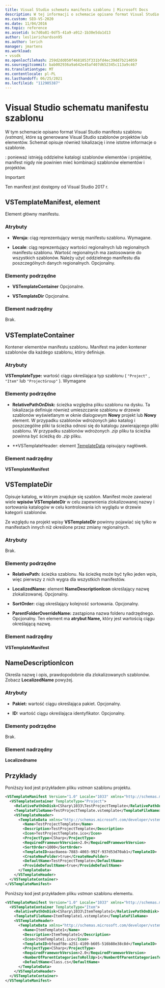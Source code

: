 ```yaml
---
title: Visual Studio schematu manifestu szablonu | Microsoft Docs
description: W tej informacji o schemacie opisano format Visual Studio manifestu szablonu, które są generowane Visual Studio szablonów projektów lub elementów.
ms.custom: SEO-VS-2020
ms.date: 11/04/2016
ms.topic: reference
ms.assetid: bc7d0a81-0df5-41a9-a912-1b30e5da1d13
author: leslierichardson95
ms.author: lerich
manager: jmartens
ms.workload:
- vssdk
ms.openlocfilehash: 259d2dd050f4681053f331bfd4ec39dd7b214059
ms.sourcegitcommit: bab002936a9a642e45af407d652345c113a9c467
ms.translationtype: MT
ms.contentlocale: pl-PL
ms.lasthandoff: 06/25/2021
ms.locfileid: "112905387"
---
```

# <a name="visual-studio-template-manifest-schema-reference"></a>Visual Studio schematu manifestu szablonu
W tym schemacie opisano format Visual Studio manifestu szablonu *(vstman),* które są generowane Visual Studio szablonów projektów lub elementów. Schemat opisuje również lokalizację i inne istotne informacje o szablonie.

 : ponieważ istnieją oddzielne katalogi szablonów elementów i projektów, manifest nigdy nie powinien mieć kombinacji szablonów elementów i projektów.

> [!IMPORTANT]
> Ten manifest jest dostępny od Visual Studio 2017 r.

## <a name="vstemplatemanifest-element"></a>VSTemplateManifest, element
 Element główny manifestu.

### <a name="attributes"></a>Atrybuty

- **Wersja:** ciąg reprezentujący wersję manifestu szablonu. Wymagane.

- **Locale**: ciąg reprezentujący wartości regionalnych lub regionalnych manifestu szablonu. Wartość regionalnych ma zastosowanie do wszystkich szablonów. Należy użyć oddzielnego manifestu dla poszczególnych danych regionalnych. Opcjonalny.

### <a name="child-elements"></a>Elementy podrzędne

- **VSTemplateContainer** Opcjonalne.

- **VSTemplateDir** Opcjonalne.

### <a name="parent-element"></a>Element nadrzędny
 Brak.

## <a name="vstemplatecontainer"></a>VSTemplateContainer
 Kontener elementów manifestu szablonu. Manifest ma jeden kontener szablonów dla każdego szablonu, który definiuje.

### <a name="attributes"></a>Atrybuty
 **VSTemplateType:** wartość ciągu określająca typ szablonu ( `"Project"` , `"Item"` lub `"ProjectGroup"` ). Wymagane

### <a name="child-elements"></a>Elementy podrzędne

- **RelativePathOnDisk:** ścieżka względna pliku szablonu na dysku. Ta lokalizacja definiuje również umieszczanie szablonu w drzewie szablonów wyświetlanym w oknie dialogowym **Nowy** projekt lub **Nowy** element. W przypadku szablonów wdrożonych jako katalog i poszczególne pliki ta ścieżka odnosi się do katalogu zawierającego pliki szablonu. W przypadku szablonów wdrożonych *.zip* pliku ta ścieżka powinna być ścieżką do *.zip* pliku.

- **VSTemplateHeader: element [TemplateData](../extensibility/templatedata-element-visual-studio-templates.md) opisujący nagłówek.

### <a name="parent-element"></a>Element nadrzędny
 **VSTemplateManifest**

## <a name="vstemplatedir"></a>VSTemplateDir
 Opisuje katalog, w którym znajduje się szablon. Manifest może zawierać wiele **wpisów VSTemplateDir** w celu zapewnienia zlokalizowanej nazwy i sortowania katalogów w celu kontrolowania ich wyglądu w drzewie kategorii szablonów.

 Ze względu na projekt wpisy **VSTemplateDir** powinny pojawiać się tylko w manifestach innych niż określone przez zmiany regionalnych.

### <a name="attributes"></a>Atrybuty
 Brak.

### <a name="child-elements"></a>Elementy podrzędne

- **RelativePath:** ścieżka szablonu. Na ścieżkę może być tylko jeden wpis, więc pierwszy z nich wygra dla wszystkich manifestów.

- **LocalizedName:** element **NameDescriptionIcon** określający nazwę zlokalizowanej. Opcjonalny.

- **SortOrder:** ciąg określający kolejność sortowania. Opcjonalny.

- **ParentFolderOverrideName:** zastąpiona nazwa folderu nadrzędnego. Opcjonalny. Ten element ma **atrybut Name,** który jest wartością ciągu określającą nazwę.

### <a name="parent-element"></a>Element nadrzędny
 **VSTemplateManifest**

## <a name="namedescriptionicon"></a>NameDescriptionIcon
 Określa nazwę i opis, prawdopodobnie dla zlokalizowanych szablonów. Zobacz **LocalizedName** powyżej.

### <a name="attributes"></a>Atrybuty

- **Pakiet:** wartość ciągu określająca pakiet. Opcjonalny.

- **ID:** wartość ciągu określająca identyfikator. Opcjonalny.

### <a name="child-elements"></a>Elementy podrzędne
 Brak.

### <a name="parent-element"></a>Element nadrzędny
 **Localizedname**

## <a name="examples"></a>Przykłady
 Poniższy kod jest przykładem pliku *vstman* szablonu projektu.

```xml
<VSTemplateManifest Version="1.0" Locale="1033" xmlns="http://schemas.microsoft.com/developer/vstemplatemanifest/2015">
  <VSTemplateContainer TemplateType="Project">
    <RelativePathOnDisk>CSharp\1033\TestProjectTemplate</RelativePathOnDisk>
    <TemplateFileName>TestProjectTemplate.vstemplate</TemplateFileName>
    <VSTemplateHeader>
      <TemplateData xmlns="http://schemas.microsoft.com/developer/vstemplate/2005">
        <Name>TestProjectTemplate</Name>
        <Description>TestProjectTemplate</Description>
        <Icon>TestProjectTemplate.ico</Icon>
        <ProjectType>CSharp</ProjectType>
        <RequiredFrameworkVersion>2.0</RequiredFrameworkVersion>
        <SortOrder>1000</SortOrder>
        <TemplateID>aac0aeea-7883-4003-992f-937d53d70ab1</TemplateID>
        <CreateNewFolder>true</CreateNewFolder>
        <DefaultName>TestProjectTemplate</DefaultName>
        <ProvideDefaultName>true</ProvideDefaultName>
      </TemplateData>
    </VSTemplateHeader>
  </VSTemplateContainer>
</VSTemplateManifest>

```

 Poniższy kod jest przykładem pliku *vstman* szablonu elementu.

```xml
<VSTemplateManifest Version="1.0" Locale="1033" xmlns="http://schemas.microsoft.com/developer/vstemplatemanifest/2015">
  <VSTemplateContainer TemplateType="Item">
    <RelativePathOnDisk>CSharp\1033\ItemTemplate1</RelativePathOnDisk>
    <TemplateFileName>ItemTemplate1.vstemplate</TemplateFileName>
    <VSTemplateHeader>
      <TemplateData xmlns="http://schemas.microsoft.com/developer/vstemplate/2005">
        <Name>ItemTemplate1</Name>
        <Description>ItemTemplate1</Description>
        <Icon>ItemTemplate1.ico</Icon>
        <TemplateID>bfeadf8e-a251-4109-b605-516b88e38c8d</TemplateID>
        <ProjectType>CSharp</ProjectType>
        <RequiredFrameworkVersion>2.0</RequiredFrameworkVersion>
        <NumberOfParentCategoriesToRollUp>1</NumberOfParentCategoriesToRollUp>
        <DefaultName>Class.cs</DefaultName>
      </TemplateData>
    </VSTemplateHeader>
  </VSTemplateContainer>
</VSTemplateManifest>

```
